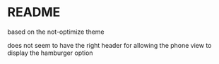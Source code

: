 # README

based on the not-optimize theme

does not seem to have the right header for allowing the phone view to display the hamburger option